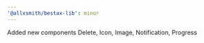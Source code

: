 ```yaml
---
'@allxsmith/bestax-lib': minor
---
```


Added new components Delete, Icon, Image, Notification, Progress
